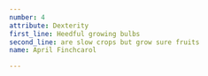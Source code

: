 ```yaml
---
number: 4
attribute: Dexterity
first_line: Heedful growing bulbs
second_line: are slow crops but grow sure fruits
name: April Finchcarol

---
```

